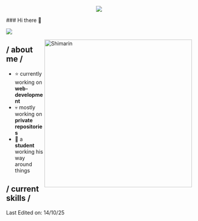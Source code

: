 <p align = center ><img src="https://ac-o.namu.la/20231125sac/95d27204e0893fe5636249dd3cca89a511520cba0e705cc764336c514172f1ba.webp?expires=1760480776&key=hsDbZENan_iyw3qckn2jIg&type=orig"> </p>

<div>
### Hi there 👋

<p align="left">
 <img src="https://readme-typing-svg.herokuapp.com/?lines=Welcome+to+my+GitHub+Profile!&center=true&width=360&height=30">
</p>

<img align="right" width="400" alt="Shimarin" src="https://i.imgur.com/aNBi8Jf.png"/>


<h2> / about me /</h2>
  
- ⭐ currently working on **web-development**
- 💀 mostly working on **private repositories**
- 👾 a **student** working his way around things
  
<h2> / current skills / </h2>
  
Last Edited on: 14/10/25
